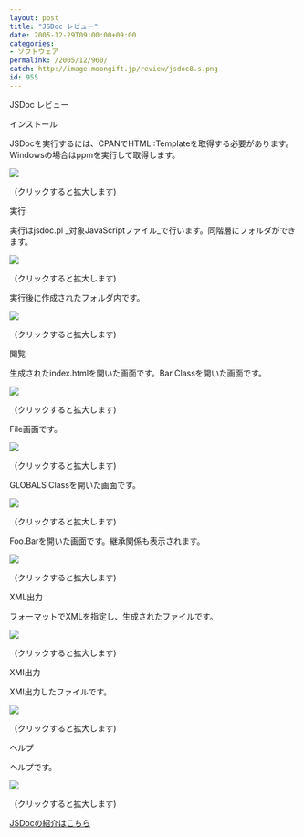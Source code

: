 ```yaml
---
layout: post
title: "JSDoc レビュー"
date: 2005-12-29T09:00:00+09:00
categories:
- ソフトウェア
permalink: /2005/12/960/
catch: http://image.moongift.jp/review/jsdoc8.s.png
id: 955
---
```

JSDoc レビュー  
<!--more-->

インストール

  

JSDocを実行するには、CPANでHTML::Templateを取得する必要があります。Windowsの場合はppmを実行して取得します。

  

[![](http://image.moongift.jp/review/jsdoc3.s.png)](http://image.moongift.jp/review/jsdoc3.png)  
  
（クリックすると拡大します)

  

実行

  

実行はjsdoc.pl _対象JavaScriptファイル_で行います。同階層にフォルダができます。

  

[![](http://image.moongift.jp/review/jsdoc4.s.png)](http://image.moongift.jp/review/jsdoc4.png)  
  
（クリックすると拡大します)

  

実行後に作成されたフォルダ内です。

  

[![](http://image.moongift.jp/review/jsdoc5.s.png)](http://image.moongift.jp/review/jsdoc5.png)  
  
（クリックすると拡大します)

  

閲覧

  

生成されたindex.htmlを開いた画面です。Bar Classを開いた画面です。

  

[![](http://image.moongift.jp/review/jsdoc6.s.png)](http://image.moongift.jp/review/jsdoc6.png)  
  
（クリックすると拡大します)

  

File画面です。

  

[![](http://image.moongift.jp/review/jsdoc7.s.png)](http://image.moongift.jp/review/jsdoc7.png)  
  
（クリックすると拡大します)

  

GLOBALS Classを開いた画面です。

  

[![](http://image.moongift.jp/review/jsdoc8.s.png)](http://image.moongift.jp/review/jsdoc8.png)  
  
（クリックすると拡大します)

  

Foo.Barを開いた画面です。継承関係も表示されます。

  

[![](http://image.moongift.jp/review/jsdoc9.s.png)](http://image.moongift.jp/review/jsdoc9.png)  
  
（クリックすると拡大します)

  

XML出力

  

フォーマットでXMLを指定し、生成されたファイルです。

  

[![](http://image.moongift.jp/review/jsdoc10.s.png)](http://image.moongift.jp/review/jsdoc10.png)  
  
（クリックすると拡大します)

  

XMI出力

  

XMI出力したファイルです。

  

[![](http://image.moongift.jp/review/jsdoc11.s.png)](http://image.moongift.jp/review/jsdoc11.png)  
  
（クリックすると拡大します)

  

ヘルプ

  

ヘルプです。

  

[![](http://image.moongift.jp/review/jsdoc12.s.png)](http://image.moongift.jp/review/jsdoc12.png)  
  
（クリックすると拡大します)

  

[JSDocの紹介はこちら](http://oss.moongift.jp/intro/i-935.html)

